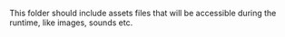 This folder should include assets files that will be accessible during the runtime, like images, sounds etc.